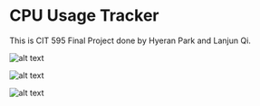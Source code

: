 # CPU Usage Tracker

This is CIT 595 Final Project done by Hyeran Park and Lanjun Qi.


![alt text](https://github.com/lanjunq/cpu_usage_tracker/blob/readme-add-description-images/images/general_schematic.png)

![alt text](https://github.com/lanjunq/cpu_usage_tracker/blob/readme-add-description-images/images/project_architecture.jpg)

![alt text](https://github.com/lanjunq/cpu_usage_tracker/blob/readme-add-description-images/images/html_Layout.jpg)
